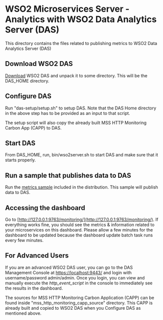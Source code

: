 # WSO2 Microservices Server - Analytics with WSO2 Data Analytics Server (DAS)

This directory contains the files related to publishing metrics to WSO2 Data Analytics Server (DAS)

Download WSO2 DAS
------------------------------------------
[Download](http://wso2.com/products/data-analytics-server/) WSO2 DAS and unpack it to some directory.
This will be the DAS_HOME directory.

Configure DAS
------------------------------------------
Run "das-setup/setup.sh" to setup DAS. Note that the DAS Home directory in the above step has to 
be provided as an input to that script.

The setup script will also copy the already built MSS HTTP Monitoring Carbon App (CAPP) to DAS.

Start DAS
------------------------------------------

From DAS_HOME, run, bin/wso2server.sh to start DAS and make sure that it starts properly.

Run a sample that publishes data to DAS
------------------------------------------
Run the [metrics sample](https://github.com/wso2/product-mss/tree/master/samples/metrics)
included in the distribution. This sample will publish data to DAS.

Accessing the dashboard
------------------------------------------

Go to [http://127.0.0.1:9763/monitoring/](http://127.0.0.1:9763/monitoring/). If everything works fine, you should
see the metrics & information related to your microservices on this dashboard. Please allow a few minutes for the
dashboard to be updated because the dashboard update batch task runs every few minutes.


For Advanced Users
------------------------------------------
If you are an advanced WSO2 DAS user, you can go to the DAS Management Console at
[https://localhost:9443/](https://localhost:9443/) and login with username/password admin/admin.
Once you login, you can view and manually execute the *http_event_script*  in the console to immediately see
the results in the dashboard.

The sources for MSS HTTP Monitoring Carbon Application (CAPP) can be found inside "mss_http_monitoring_capp_source" 
directory. This CAPP is already built and copied to WSO2 DAS when you Configure DAS as mentioned above.
